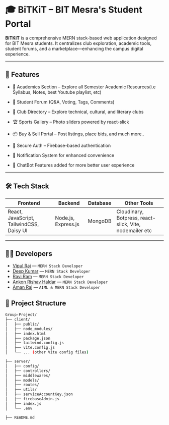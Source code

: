 # 🎓 BiTKiT – BIT Mesra's Student Portal

**BiTKiT** is a comprehensive MERN stack-based web application designed for BIT Mesra students. It centralizes club exploration, academic tools, student forums, and a marketplace—enhancing the campus digital experience.

---

## 🚀 Features

- 🧠 Academics Section – Explore all Semester Academic Resources(i.e Syllabus, Notes, best Youtube playlist, etc)
  
- 🎯 Student Forum (Q&A, Voting, Tags, Comments)

- 👥 Club Directory – Explore technical, cultural, and literary clubs

- 🏆 Sports Gallery – Photo sliders powered by react-slick

- 📦 Buy & Sell Portal – Post listings, place bids, and much more..

- 🔐 Secure Auth – Firebase-based authentication

- 🔔 Notification System for enhanced convenience

- 🤖 ChatBot Features added for more better user experience
  
---

## 🛠️ Tech Stack

| Frontend          | Backend              | Database | Other Tools     |
|------------------|----------------------|----------|-----------------|
| React, JavaScript, TailwindCSS, Daisy UI | Node.js, Express.js | MongoDB  | Cloudinary, Botpress, react-slick, Vite, nodemailer etc|

---

## 👨‍💻 Developers

- [Vipul Raj](https://www.linkedin.com/in/vipul-kumar-212445256/) — `MERN Stack Developer`  
- [Deep Kumar](https://www.linkedin.com/in/deep-kumar-081784222/) — `MERN Stack Developer`  
- [Ravi Ram](https://www.linkedin.com/in/ravi-ram-43451a249/) — `MERN Stack Developer`  
- [Ankon Rishav Haldar](https://www.linkedin.com/in/ankon-rishav-haldar-29b8951b3/) — `MERN Stack Developer`  
- [Aman Raj](https://www.linkedin.com/in/aman-raj-952943280/) — `AIML & MERN Stack Developer`

## 📁 Project Structure

```bash
Group-Project/
├── client/                  
│   ├── public/
│   ├── node_modules/
│   ├── index.html
│   ├── package.json
│   ├── tailwind.config.js
│   ├── vite.config.js
│   └── ... (other Vite config files)

├── server/                  
│   ├── config/              
│   ├── controllers/         
│   ├── middlewares/        
│   ├── models/              
│   ├── routes/              
│   ├── utils/              
│   ├── serviceAccountKey.json
│   ├── firebaseAdmin.js
│   ├── index.js             
│   └── .env

├── README.md



